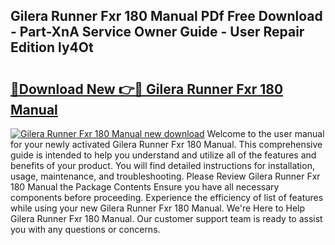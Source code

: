 ## Gilera Runner Fxr 180 Manual PDf Free Download - Part-XnA Service Owner Guide - User Repair Edition ly4Ot

# <h2><a href="http://bc46295.oget.top/?id=Gilera+Runner+Fxr+180+Manual">🔗Download New 👉🔴 Gilera Runner Fxr 180 Manual</a></h2>

[![Gilera Runner Fxr 180 Manual new download](https://i.imgur.com/5g1atiW.png)](http://bc46295.oget.top/?id=Gilera+Runner+Fxr+180+Manual)
Welcome to the user manual for your newly activated Gilera Runner Fxr 180 Manual. This comprehensive guide is intended to help you understand and utilize all of the features and benefits of your product. You will find detailed instructions for installation, usage, maintenance, and troubleshooting. Please Review Gilera Runner Fxr 180 Manual the Package Contents Ensure you have all necessary components before proceeding. Experience the efficiency of list of features while using your new Gilera Runner Fxr 180 Manual. We're Here to Help Gilera Runner Fxr 180 Manual. Our customer support team is ready to assist you with any questions or concerns.
